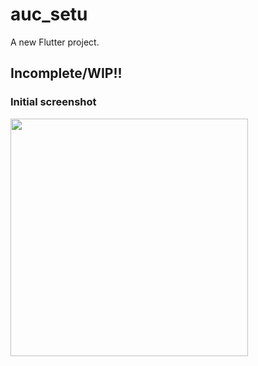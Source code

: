 # auc_setu

A new Flutter project.

## Incomplete/WIP!!

### Initial screenshot

<img src="https://user-images.githubusercontent.com/68397676/151526871-5ef53b5b-ecdf-4eab-927a-a6ecd6727c23.jpg" height="380">
